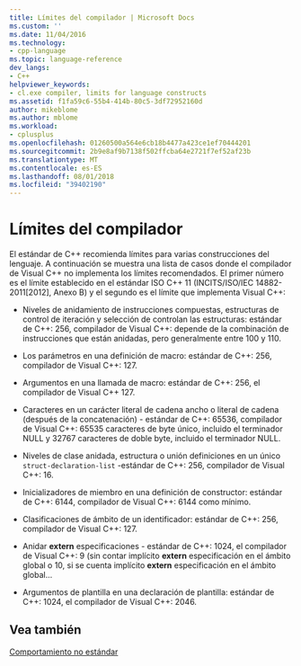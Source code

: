 ```yaml
---
title: Límites del compilador | Microsoft Docs
ms.custom: ''
ms.date: 11/04/2016
ms.technology:
- cpp-language
ms.topic: language-reference
dev_langs:
- C++
helpviewer_keywords:
- cl.exe compiler, limits for language constructs
ms.assetid: f1fa59c6-55b4-414b-80c5-3df72952160d
author: mikeblome
ms.author: mblome
ms.workload:
- cplusplus
ms.openlocfilehash: 01260500a564e6cb18b4477a423ce1ef70444201
ms.sourcegitcommit: 2b9e8af9b7138f502ffcba64e2721f7ef52af23b
ms.translationtype: MT
ms.contentlocale: es-ES
ms.lasthandoff: 08/01/2018
ms.locfileid: "39402190"
---
```

# <a name="compiler-limits"></a>Límites del compilador
El estándar de C++ recomienda límites para varias construcciones del lenguaje. A continuación se muestra una lista de casos donde el compilador de Visual C++ no implementa los límites recomendados. El primer número es el límite establecido en el estándar ISO C++ 11 (INCITS/ISO/IEC 14882-2011[2012], Anexo B) y el segundo es el límite que implementa Visual C++:  
  
-   Niveles de anidamiento de instrucciones compuestas, estructuras de control de iteración y selección de controlan las estructuras: estándar de C++: 256, compilador de Visual C++: depende de la combinación de instrucciones que están anidadas, pero generalmente entre 100 y 110.  
  
-   Los parámetros en una definición de macro: estándar de C++: 256, compilador de Visual C++: 127.  
  
-   Argumentos en una llamada de macro: estándar de C++: 256, el compilador de Visual C++ 127.  
  
-   Caracteres en un carácter literal de cadena ancho o literal de cadena (después de la concatenación) - estándar de C++: 65536, compilador de Visual C++: 65535 caracteres de byte único, incluido el terminador NULL y 32767 caracteres de doble byte, incluido el terminador NULL.  
  
-   Niveles de clase anidada, estructura o unión definiciones en un único `struct-declaration-list` -estándar de C++: 256, compilador de Visual C++: 16.  
  
-   Inicializadores de miembro en una definición de constructor: estándar de C++: 6144, compilador de Visual C++: 6144 como mínimo.  
  
-   Clasificaciones de ámbito de un identificador: estándar de C++: 256, compilador de Visual C++: 127.  
  
-   Anidar **extern** especificaciones - estándar de C++: 1024, el compilador de Visual C++: 9 (sin contar implícito **extern** especificación en el ámbito global o 10, si se cuenta implícito **extern**  especificación en el ámbito global...  
  
-   Argumentos de plantilla en una declaración de plantilla: estándar de C++: 1024, el compilador de Visual C++: 2046.  
  
## <a name="see-also"></a>Vea también  
 [Comportamiento no estándar](../cpp/nonstandard-behavior.md)